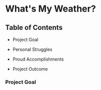 # What's My Weather?

## Table of Contents


 - Project Goal

 - Personal Struggles

 - Proud Accomplishments

 - Project Outcome

### Project Goal

